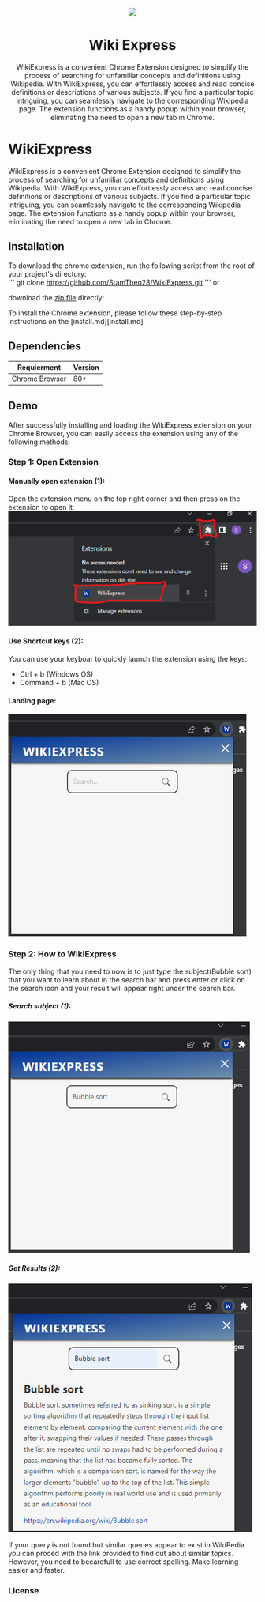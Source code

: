 <p align="center">
  <img width="300px" src="extension/images/icon48.png">
</p>

<h1 align="center">Wiki Express</h1>

<p align="center">WikiExpress is a convenient Chrome Extension designed to simplify the process of searching for unfamiliar concepts and definitions using Wikipedia. With WikiExpress, you can effortlessly access and read concise definitions or descriptions of various subjects. If you find a particular topic intriguing, you can seamlessly navigate to the corresponding Wikipedia page. The extension functions as a handy popup within your browser, eliminating the need to open a new tab in Chrome.</p>



# WikiExpress
WikiExpress is a convenient Chrome Extension designed to simplify the process of searching for unfamiliar concepts and definitions using Wikipedia. With WikiExpress, you can effortlessly access and read concise definitions or descriptions of various subjects. If you find a particular topic intriguing, you can seamlessly navigate to the corresponding Wikipedia page. The extension functions as a handy popup within your browser, eliminating the need to open a new tab in Chrome.

## Installation
To download the chrome extension, run the following script from the root of your project's directory:  
'''
git clone https://github.com/StamTheo28/WikiExpress.git
'''
or 

download the [zip file](https://github.com/StamTheo28/WikiExpress/archive/refs/heads/main.zip) directly:



To install the Chrome extension, please follow these step-by-step instructions on the [install.md][install.md]

## Dependencies
| Requierment     | Version |
| ----------- | ----------- |
| Chrome Browser     | 80+      |


## Demo
After successfully installing and loading the WikiExpress extension on your Chrome Browser, you can easily access the extension using any of the following methods:

### Step 1: Open Extension

#### Manually open extension (1):
Open the extension menu on the top right corner and then press on the extension to open it:
![openExtension](demo/openExtension.png)  

#### Use Shortcut keys (2):
You can use your keyboar to quickly launch the extension using the keys:  
- Ctrl + b (Windows OS)  
- Command + b (Mac OS)
#### Landing page:
![openedExtension](demo/openedExtension.PNG) 
### Step 2: How to WikiExpress
The only thing that you need to now is to just type the subject(Bubble sort) that you want to learn about in the search bar and press enter or click on the search icon and your result will appear right under the search bar.

##### Search subject (1):
![searchExtension](demo/searchExtension.PNG) 

##### Get Results (2):
![resultExtension](demo/resultExtension.PNG) 


 If your query is not found but similar queries appear to exist in WikiPedia you can proced with the link provided to find out about similar topics. However, you need to becarefull to use correct spelling. Make learning easier and faster.


### License 

